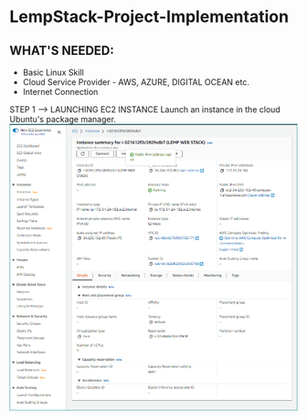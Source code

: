 # LempStack-Project-Implementation

## WHAT'S NEEDED:

- Basic Linux Skill
- Cloud Service Provider - AWS, AZURE, DIGITAL OCEAN etc.
- Internet Connection

STEP 1 --> LAUNCHING EC2 INSTANCE
Launch an instance in the cloud Ubuntu's package manager.
![](https://github.com/Adedoja/LempStack-Project-Implementation/blob/main/Lempstack%20Files/lemp%20aws.PNG)
